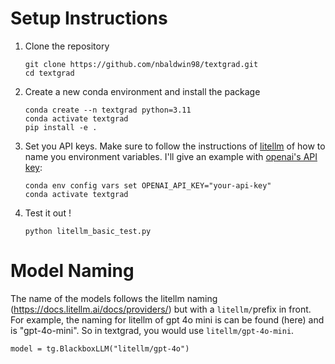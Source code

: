 # Setup Instructions
1. Clone the repository
    ```shell
    git clone https://github.com/nbaldwin98/textgrad.git
    cd textgrad
    ```
2. Create a new conda environment and install the package
    ```shell
    conda create --n textgrad python=3.11
    conda activate textgrad
    pip install -e .
    ```

3. Set you API keys. Make sure to follow the instructions of [litellm](https://docs.litellm.ai/docs/providers) of how to name you environment variables. I'll give an example with [openai's API key](https://docs.litellm.ai/docs/providers/openai):
    ```shell
    conda env config vars set OPENAI_API_KEY="your-api-key"
    conda activate textgrad
    ```

4. Test it out !
    ```shell
    python litellm_basic_test.py 
    ```

# Model Naming

The name of the models follows the litellm naming (https://docs.litellm.ai/docs/providers/) but with a `litellm/`prefix in front. For example, the naming for litellm of gpt 4o mini is can be found (here) and is "gpt-4o-mini". So in textgrad, you would use `litellm/gpt-4o-mini`.

```
model = tg.BlackboxLLM("litellm/gpt-4o")
```